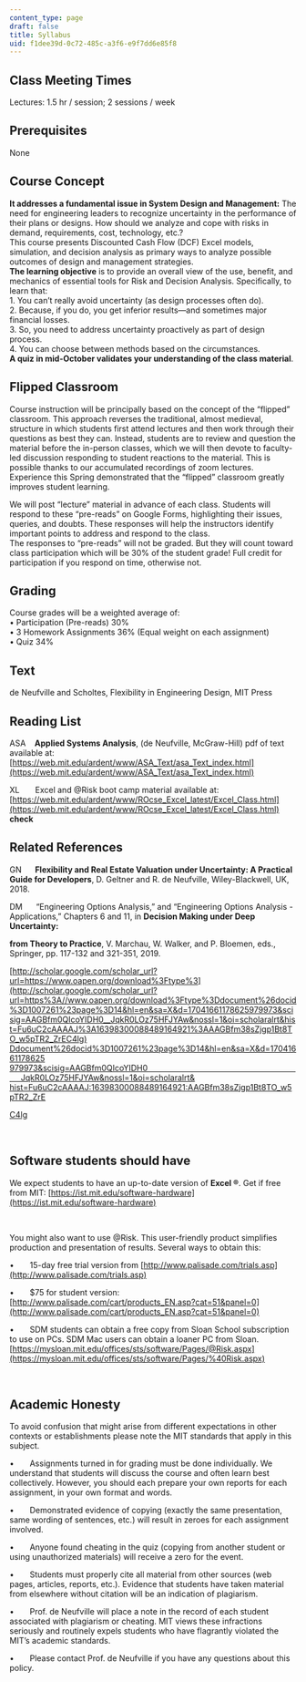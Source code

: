 ```yaml
---
content_type: page
draft: false
title: Syllabus
uid: f1dee39d-0c72-485c-a3f6-e9f7dd6e85f8
---
```

## Class Meeting Times

Lectures: 1.5 hr / session; 2 sessions / week

## Prerequisites

None

## Course Concept

**It addresses a fundamental issue in System Design and Management:** The need for engineering leaders to recognize uncertainty in the performance of their plans or designs. How should we analyze and cope with risks in demand, requirements, cost, technology, etc.?     
This course presents Discounted Cash Flow (DCF) Excel models, simulation, and decision analysis as primary ways to analyze possible outcomes of design and management strategies.     
**The learning objective** is to provide an overall view of the use, benefit, and mechanics of essential tools for Risk and Decision Analysis. Specifically, to learn that:     
1\. You can’t really avoid uncertainty (as design processes often do).     
2\. Because, if you do, you get inferior results—and sometimes major financial losses.     
3\. So, you need to address uncertainty proactively as part of design process.     
4\. You can choose between methods based on the circumstances.     
**A quiz in mid-October validates your understanding of the class material**.

## Flipped Classroom

Course instruction will be principally based on the concept of the “flipped” classroom. This approach reverses the traditional, almost medieval, structure in which students first attend lectures and then work through their questions as best they can. Instead, students are to review and question the material before the in-person classes, which we will then devote to faculty-led discussion responding to student reactions to the material. This is possible thanks to our accumulated recordings of zoom lectures. Experience this Spring demonstrated that the “flipped” classroom greatly improves student learning.

We will post “lecture” material in advance of each class. Students will respond to these “pre-reads” on Google Forms, highlighting their issues, queries, and doubts. These responses will help the instructors identify important points to address and respond to the class.     
The responses to “pre-reads” will not be graded. But they will count toward class participation which will be 30% of the student grade! Full credit for participation if you respond on time, otherwise not.

## Grading 

Course grades will be a weighted average of:   
• Participation (Pre-reads) 30%   
• 3 Homework Assignments 36% (Equal weight on each assignment)   
• Quiz 34%

## Text

de Neufville and Scholtes, Flexibility in Engineering Design, MIT Press

## Reading List

ASA    **Applied Systems Analysis**, (de Neufville, McGraw-Hill) pdf of text available at: [https://web.mit.edu/ardent/www/ASA_Text/asa_Text_index.html](https://web.mit.edu/ardent/www/ASA_Text/asa_Text_index.html)

XL       Excel and @Risk boot camp material available at: [https://web.mit.edu/ardent/www/ROcse_Excel_latest/Excel_Class.html](https://web.mit.edu/ardent/www/ROcse_Excel_latest/Excel_Class.html) **check**

 

## Related References

GN      **Flexibility and Real Estate Valuation under Uncertainty: A Practical Guide for Developers**, D. Geltner and R. de Neufville, Wiley-Blackwell, UK, 2018.

DM      “Engineering Options Analysis,” and “Engineering Options Analysis - Applications,” Chapters 6 and 11, in **Decision Making under Deep Uncertainty:**

**from Theory to Practice**, V. Marchau, W. Walker, and P. Bloemen, eds., Springer, pp. 117-132 and 321-351, 2019.

[http://scholar.google.com/scholar_url?url=https://www.oapen.org/download%3Ftype%3](http://scholar.google.com/scholar_url?url=https%3A//www.oapen.org/download%3Ftype%3Ddocument%26docid%3D1007261%23page%3D14&hl=en&sa=X&d=17041661178625979973&scisig=AAGBfm0QIcoYIDH0__JqkR0LOz75HFJYAw&nossl=1&oi=scholaralrt&hist=Fu6uC2cAAAAJ%3A16398300088489164921%3AAAGBfm38sZjgp1Bt8TO_w5pTR2_ZrEC4lg) [Ddocument%26docid%3D1007261%23page%3D14&hl=en&sa=X&d=17041661178625](http://scholar.google.com/scholar_url?url=https%3A//www.oapen.org/download%3Ftype%3Ddocument%26docid%3D1007261%23page%3D14&hl=en&sa=X&d=17041661178625979973&scisig=AAGBfm0QIcoYIDH0__JqkR0LOz75HFJYAw&nossl=1&oi=scholaralrt&hist=Fu6uC2cAAAAJ%3A16398300088489164921%3AAAGBfm38sZjgp1Bt8TO_w5pTR2_ZrEC4lg) [979973&scisig=AAGBfm0QIcoYIDH0                                                                       JqkR0LOz75HFJYAw&nossl=1&oi=scholaralrt&](http://scholar.google.com/scholar_url?url=https%3A//www.oapen.org/download%3Ftype%3Ddocument%26docid%3D1007261%23page%3D14&hl=en&sa=X&d=17041661178625979973&scisig=AAGBfm0QIcoYIDH0__JqkR0LOz75HFJYAw&nossl=1&oi=scholaralrt&hist=Fu6uC2cAAAAJ%3A16398300088489164921%3AAAGBfm38sZjgp1Bt8TO_w5pTR2_ZrEC4lg) [hist=Fu6uC2cAAAAJ:16398300088489164921:AAGBfm38sZjgp1Bt8TO\_w5pTR2\_ZrE](http://scholar.google.com/scholar_url?url=https%3A//www.oapen.org/download%3Ftype%3Ddocument%26docid%3D1007261%23page%3D14&hl=en&sa=X&d=17041661178625979973&scisig=AAGBfm0QIcoYIDH0__JqkR0LOz75HFJYAw&nossl=1&oi=scholaralrt&hist=Fu6uC2cAAAAJ%3A16398300088489164921%3AAAGBfm38sZjgp1Bt8TO_w5pTR2_ZrEC4lg)

[C4lg](http://scholar.google.com/scholar_url?url=https%3A//www.oapen.org/download%3Ftype%3Ddocument%26docid%3D1007261%23page%3D14&hl=en&sa=X&d=17041661178625979973&scisig=AAGBfm0QIcoYIDH0__JqkR0LOz75HFJYAw&nossl=1&oi=scholaralrt&hist=Fu6uC2cAAAAJ%3A16398300088489164921%3AAAGBfm38sZjgp1Bt8TO_w5pTR2_ZrEC4lg)

  
 

## Software students should have

We expect students to have an up-to-date version of **Excel ®**. Get if free from MIT: [https://ist.mit.edu/software-hardware](https://ist.mit.edu/software-hardware)

 

You might also want to use @Risk. This user-friendly product simplifies production and presentation of results. Several ways to obtain this:

•       15-day free trial version from [http://www.palisade.com/trials.asp](http://www.palisade.com/trials.asp)

•       $75 for student version: [http://www.palisade.com/cart/products_EN.asp?cat=51&panel=0](http://www.palisade.com/cart/products_EN.asp?cat=51&panel=0)

•       SDM students can obtain a free copy from Sloan School subscription to use on PCs. SDM Mac users can obtain a loaner PC from Sloan. [https://mysloan.mit.edu/offices/sts/software/Pages/@Risk.aspx](https://mysloan.mit.edu/offices/sts/software/Pages/%40Risk.aspx)

 

## Academic Honesty

To avoid confusion that might arise from different expectations in other contexts or establishments please note the MIT standards that apply in this subject.

•       Assignments turned in for grading must be done individually. We understand that students will discuss the course and often learn best collectively. However, you should each prepare your own reports for each assignment, in your own format and words.

•       Demonstrated evidence of copying (exactly the same presentation, same wording of sentences, etc.) will result in zeroes for each assignment involved.

•       Anyone found cheating in the quiz (copying from another student or using unauthorized materials) will receive a zero for the event.

•       Students must properly cite all material from other sources (web pages, articles, reports, etc.). Evidence that students have taken material from elsewhere without citation will be an indication of plagiarism.

•       Prof. de Neufville will place a note in the record of each student associated with plagiarism or cheating. MIT views these infractions seriously and routinely expels students who have flagrantly violated the MIT’s academic standards.

•       Please contact Prof. de Neufville if you have any questions about this policy.